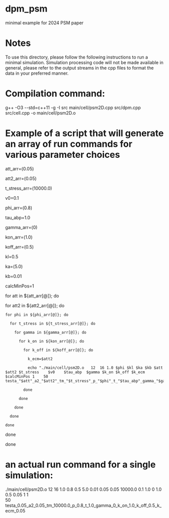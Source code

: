 # dpm_psm
minimal example for 2024 PSM paper

# Notes
To use this directory, please follow the following instructions to run a minimal simulation.
Simulation processing code will not be made available in general, please refer to the output streams in the cpp files to format the data in your preferred manner.

# Compilation command:
g++ -O3 --std=c++11 -g -I src main/cell/psm2D.cpp src/dpm.cpp src/cell.cpp -o main/cell/psm2D.o

# Example of a script that will generate an array of run commands for various parameter choices

att_arr=(0.05)

att2_arr=(0.05)

t_stress_arr=(10000.0)

v0=0.1

phi_arr=(0.8)

tau_abp=1.0

gamma_arr=(0)

kon_arr=(1.0)

koff_arr=(0.5)

kl=0.5

ka=(5.0)

kb=0.01

calcMinPos=1

for att in ${att_arr[@]}; do

  for att2 in ${att2_arr[@]}; do

    for phi in ${phi_arr[@]}; do

      for t_stress in ${t_stress_arr[@]}; do

        for gamma in ${gamma_arr[@]}; do

          for k_on in ${kon_arr[@]}; do

            for k_off in ${koff_arr[@]}; do

              k_ecm=$att2

              echo "./main/cell/psm2D.o   12  16 1.0 $phi $kl $ka $kb $att $att2 $t_stress    $v0    $tau_abp  $gamma $k_on $k_off $k_ecm $calcMinPos 1    50 testa_"$att"_a2_"$att2"_tm_"$t_stress"_p_"$phi"_t_"$tau_abp"_gamma_"$gamma"_k_on_"$k_on"_k_off_"$k_off"_k_ecm_"$k_ecm

            done

          done

        done

      done

    done

  done

done

# an actual run command for a single simulation:


./main/cell/psm2D.o   12  16 1.0 0.8 0.5 5.0 0.01 0.05 0.05 10000.0    0.1    1.0  0 1.0 0.5 0.05 1 1   
 50 testa_0.05_a2_0.05_tm_10000.0_p_0.8_t_1.0_gamma_0_k_on_1.0_k_off_0.5_k_ecm_0.05

